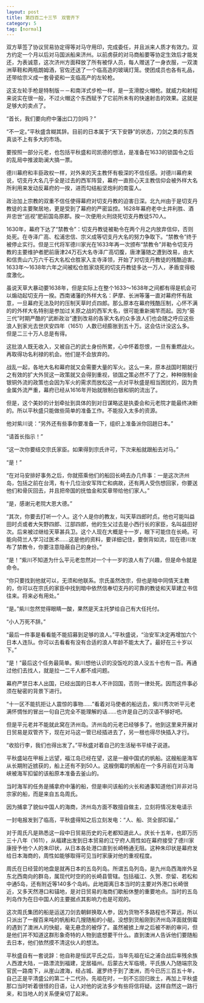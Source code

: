 ```yaml
---
layout: post
title: 第四百二十三节　双管齐下
category: 5
tag: [normal]
---
```


双方草签了协议贸易协定得等对马守用印，完成委任，并且派来人质才有效力。双方约定一个月以后对马国派船来济州。以前虏获的对马商船要等协定生效后才能发还，为表诚意，这次济州方面释放了所有被俘人员，每人赠送了一身衣服，一双澳洲草鞋和两瓶朗姆酒，官佐还送了一个临高造的玻璃灯笼。使团成员也各有礼品，还带给宗义成一套骨瓷和一支临高产的左轮枪。

这支左轮手枪是特制版－－和南洋式步枪一样，是一支滑膛火帽枪。就威力和射程来说实在很一般，不过火帽这个东西赋予了它前所未有的快速射击的效果。这就是足够大的卖点了。

“首长，我们要向府中藩出口刀剑吗？”

“不一定。”平秋盛含糊其辞。目前的日本属于“天下安静”的状态，刀剑之类的东西真谈不上有多大的市场。

要按照一部分元老，也包括平秋盛和司凯德的想法，是准备在1633的锁国令之后的乱局中推波助澜大搞一票。

德川幕府和丰臣政权一样，对外来的天主教怀有极深的不信任感。对德川幕府来说，切支丹大名几乎全是过去的西军阵营，幕府一直担心天主教信仰会被外样大名所利用来发动反幕府的一揆，进而勾结船坚炮利的南蛮人。

政治加上宗教的双重不信任使得幕府对切支丹教的迫害日深。北九州由于是切支丹教徒的主要聚居地，更是受到了幕府的严密监控。1628年幕府老中土井利胜、酒井忠世“巡视”肥前国岛原郡。揆一次便用火刑烧死切支丹教徒570人。

1630年，幕府下达了“禁教令”：切支丹教徒被勒令在两个月之内放弃信仰，否则处死。在寺泽广高、松浦忠信、宗义成等切支丹大名的努力争取下。“禁教令”终于被停止实行。但是三代将军德川家光在1633年再一次颁布“禁教令”并勒令切支丹教的主要维护者肥前唐津24万石大名寺泽广高切腹，唐津藩随之遭到改易，由大和信贵山六万六千石大名松仓胜家入主寺泽领，开始了对切支丹教徒的残酷迫害。1633年～1638年六年之间被松仓胜家烧死的切支丹教徒多达一万人，矛盾变得极度激化。

虽说天草大暴动要1638年，但是实际上在整个1633～1638年之间都有得是机会可以煽动起切支丹一揆。西南诸藩的外样大名：萨摩、长洲等藩一直对幕府怀有敌意，一旦幕府无法及时的压制天草时贞四郎。那么原本在幕府残酷压制，心怀不满的的外样大名特别是参加过关原之战的西军大名，很可能重新揭竿而起。因为“葵三代”时期严酷的“武断政治”遭到改易的各家大名的众多浪人们也会随之呼应这些浪人到家光去世庆安四年（1651）人数已经膨胀到五十万。这会估计没这么多。但是二三十万人总是有得。

这批浪人既无收入，又被自己的武士身份所累，心中怀着怨恨，一旦有重燃战火。再取得功名利禄的机会。他们是不会放弃的。

战乱一起，各地大名和幕府就又会需要大量的军火。这么一来，原本战国时期就行之有效的扩大外贸这一政策就又会得到重视，锁国之策必然不了了之，种种限制金银铜外流的政策也会因为军火的需求而放松这一点对平秋盛是相当困扰的，因为贵金属外流严重，幕府已经从1616年开始就限制白银和铜的流出了。

但是，这个美妙的计划牵扯到具体的到对日谋略这是执委会和元老院才能最终决断的。所以平秋盛只能做些简单的准备工作。不能投入太多的资源。

他对紫川说：“另外还有些事你要准备一下，组织上准备派你回趟日本。”

“请首长指示！”

“这一次你要结交宗氏家臣。如果得到宗氏许可，下次来船就跟船去对马。”

“是！”

“在对马安排好事务之后，你就搭乘他们的船回长崎去办几件事：一是这次济州岛，包括之前在台湾，有十几位治安军阵亡和病故，还有两人受伤想回家，你要送他们和骨灰回去，并且把帝国的抚恤金和奖章带给他们家人。”

“是，感谢元老院大恩大德。”

“其次，你要去打听一个人。这个人是你的教友，叫天草四郎时贞。他也可能叫益田时贞或者大矢野四郎、江部四郎，他的生父过去是小西行长的家臣，名叫益田好次。后来被过继给天草甚兵卫。这个人现在大概是十一岁，眼下可能住在长崎。可能向荷兰人学习过医术……这是他的资料，要详细记住，要倒背如流，现在德川发布了禁教令，你要注意隐蔽自己的身份。”

“是！”紫川不知道为什么平元老忽然对一个十一岁的浪人有了兴趣，但是命令就是命令。

“你只要找到他就可以，无须和他联系。宗氏虽然改宗，但也是暗中同情天主教的，你可以在宗氏的家臣中找到暗中依然信奉切支丹的可靠的教徒和天草建立书信往来。将来必有用处。”

“是。”紫川忽然觉得眼睛一酸，果然是天主托梦给自己有大任托付。

“小人万死不辞。”

“最后一件事是看看能不能招募到足够的浪人。”平秋盛说，“治安军决定再增加六个日本人连队。你可以去看看有没有合适的浪人年龄不能太大了。最好在三十岁以下。”

“是！”最后这个任务最简单。紫川想他认识的没饭吃的浪人没五十也有一百。再通过他们去找人，就是拉一二千人都不成问题。

幕府严禁日本人出国，已经出国的日本人不许回国，否则一律处死。因而这件事必须在秘密的背景下进行。

“十一区不能抗拒让人震惊的事物……”看着对马使者的船远去，紫川秀次听平元老满怀惆怅的冒出一句自己完全不能理解的话……也许是自己的汉语不够好吧。

但是平元老并不能就此窝在济州岛。济州岛的元老已经够多了。他到这里来开展对日贸易是双管齐下，现在对马这一管已经插进去了，另一根也得尽快插入才行。

“收拾行李，我们也得出发了。”平秋盛对着自己的生活秘书平绫子说道。

平秋盛站在甲板上远望，福江岛已经在望，这是一艘中国式的帆船。这艘船是海军从长期附近掳获的，船上还有不到50人。这艘倒霉的帆船在一个多月前在对马海峡被海军扣留的该船原本准备去釜山的。

当时海军的任务是捕拿府中藩的船，但是审问该船的火长和通事知道他们并非对马宗家的船，而是来自五岛周氏。

因为捕拿了貌似中国人的海商，济州岛方面不敢擅自做主，立刻将情况发电请示

一封电报发到了临高，平秋盛得知之后立刻发电：“人、船、货全部扣留。”

对于周氏凡是熟悉这一段中日贸易历史的元老都知道此人。庆长十五年，也即万历三十八年（1611），从福建出发到日本贸易的江宁府人周性如在幕府接受了德川家康授予他个人的朱印状，从日本各处港口直到长崎畅通无阻。这种朱印状是幕府发给日本海商的，周性如能够取得可见当时家康对他的重视程度。

周氏在日经营的地盘是就再日本的五岛列岛。所谓五岛列岛，是九州岛西海岸外呈东北西南向的群岛，属现代时空的的长崎县管辖。包括福江、久贺、奈留、若松和中通5岛，还有附近等140多个岛屿。此地距离日本当时的主要对外港口长崎很近，又多天然港口和锚地，是对日贸易的海商们歇船休整的重要地点。当时的五岛列岛作为在日中国人的主要据点其影响力也是可观的。

这次周氏集团的船是运送刀剑去朝鲜换取人参，因为货物不多路程也不算远，所以只派出了一艘百来吨的帆船和几搜随船的小艇。没想到货船刚到济州岛洋面就倒霉的遇到了澳洲人的快艇，毫无悬念的被俘了。虽然被掳上岸之后被不断的审问，但是他们并不知道这群形象奇特的人物到底想要干什么。直到澳洲人告诉他们要随船去日本，他们依然摸不清这伙人的想法。

平秋盛自有一套说辞：他自称是恒武平氏之后，当年先祖在坛之浦合战后率残余族人西渡大陆，一路漂流到福建，定居福州。后蒙古大军临境，平氏族人乃随端宗及官民一路南下，从崖山渡海，经占城、暹罗终于到了澳洲，而今已历三百五十年，自己正是平清盛公的第二十二代孙。先祖在时，一刻不忘回归故土，再加上平秋盛那口当时听着很怪的日语，让人对他的说法多少有些将信将疑。这样自然这一路行来，和当地人的关系便亲切了起来。